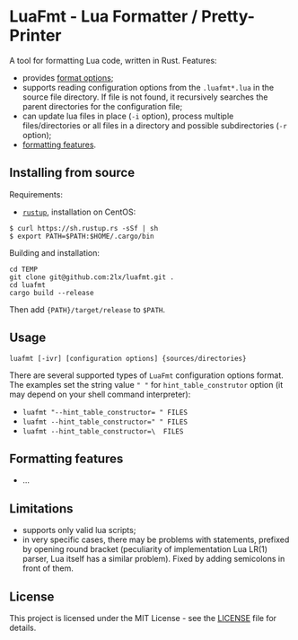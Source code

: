 # LuaFmt - Lua Formatter / Pretty-Printer

A tool for formatting Lua code, written in Rust. Features:
* provides [format options](configuration.md);
* supports reading configuration options from the `.luafmt*.lua` in the source file directory. If file is not found, it recursively searches the parent directories for the configuration file;
* can update lua files in place (`-i` option), process multiple files/directories or all files in a directory and possible subdirectories (`-r` option);
* [formatting features](#formatting-features).

## Installing from source

Requirements:
* [`rustup`](https://www.rust-lang.org/tools/install), installation on CentOS: 
```
$ curl https://sh.rustup.rs -sSf | sh
$ export PATH=$PATH:$HOME/.cargo/bin
```

Building and installation:
```
cd TEMP
git clone git@github.com:2lx/luafmt.git .
cd luafmt
cargo build --release
```
Then add `{PATH}/target/release` to `$PATH`.

## Usage

```
luafmt [-ivr] [configuration options] {sources/directories}
```

There are several supported types of `LuaFmt` configuration options format. The examples set the string value `" "` for `hint_table_construtor` option (it may depend on your shell command interpreter):
* `luafmt "--hint_table_constructor= " FILES`
* `luafmt --hint_table_constructor=" " FILES`
* `luafmt --hint_table_constructor=\  FILES`

## Formatting features
* ...


## Limitations
* supports only valid lua scripts; 
* in very specific cases, there may be problems with statements, prefixed by opening round bracket (peculiarity of implementation Lua LR(1) parser, Lua itself has a similar problem). Fixed by adding semicolons in front of them.

## License

This project is licensed under the MIT License - see the [LICENSE](LICENSE) file for details.
